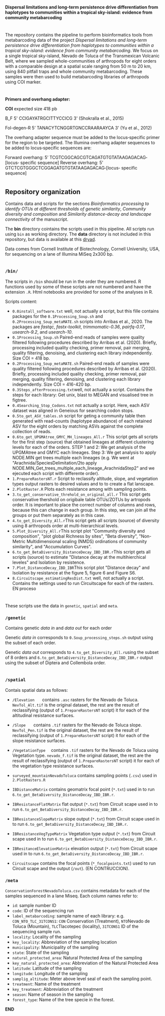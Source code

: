 **Dispersal limitations and long-term persistence drive differentiation from haplotypes to communities within a tropical sky-island: evidence from community metabarcoding**
#
The repository contains the pipeline to perform bioinformatics tools from metabarcoding data of the project *Dispersal limitations and long-term persistence drive differentiation from haplotypes to communities within a tropical sky-island: evidence from community metabarcoding*. We focus on a single tropical sky-island, Nevado de Toluca of the Transmexican Volcanic Belt, where we sampled whole-communities of arthropods for eight orders with a comparable design at a spatial scale ranging from 50 m to 20 km, using 840 pitfall traps and whole community metabarcoding. These samples were then used to build metabarcoding libraries of arthropods using COI marker. 
#
**Primers and overhang adapter:**

**COI** expected size 418 pb

B_F 5' CCIGAYATRGCITTYCCICG 3' (Shokralla et al., 2015)

Fol-degen-R 5’ TANACYTCNGGRTGNCCRAARAAYCA 3' (Yu et al., 2012)

The overhang adapter sequence must be added to the locus‐specific primer
for the region to be targeted. The Illumina overhang adapter sequences to be
added to locus‐specific sequences are:

Forward overhang: 5’ TCGTCGGCAGCGTCAGATGTGTATAAGAGACAG‐[locus‐
specific sequence]
Reverse overhang: 5’ GTCTCGTGGGCTCGGAGATGTGTATAAGAGACAG‐[locus‐
specific sequence]
#

## Repository organization
Contains data and scripts for the sections *Bioinformatics processing to identify OTUs at different thresholds of genetic similarity*, *Community diversity and composition* and *Similarity distance-decay and landscape connectivity* of the manuscript.

The **bin** directory cointains the scripts used in this pipeline. All scripts run using `bin` as working directory. The **data** directory is not included in this repository, but data is available at this [dryad](https://XXXXXXX).

Data comes from Cornell Institute of Biotechnology, Cornell University, USA, for sequencing on a lane of Illumina MiSeq 2x300 bp.
#

### `/bin/`

The scripts in `/bin` should be run in the order they are numbered. R functions used by some of these scripts are not numbered and have the extension `.R`. Html notebooks are provided for some of the analyses in R.

Scripts content:

* `0.0install_software.txt` well, not actually a script, but this fille contains packages for the `0.1Processing_Soup.sh` and `0.2Processing_Soup_metaMATE.sh` scripts into Arribas et al., 2020. The packages are *fastqc*, *fastx-toolkit*, *trimmomatic-0.36*, *pairfq-0.17*, *usearch-9.2*, and *usearch-10*.
* `0.1Processing_Soup.sh` Paired-end reads of samples were quality filtered following procedures described by Arribas et al. (2020). Briefly, processing included quality checking, primer removal, pair merging, quality filtering, denoising, and clustering each library independently. Size COI = 418 bp. 
* `0.2Processing_Soup_metaMATE.sh` Paired-end reads of samples were quality filtered following procedures described by Arribas et al. (2020).  Briefly, processing included quality checking, primer removal, pair merging, quality filtering, denoising, and clustering each library independently. Size COI = 416-420 bp. 
* `0.3Steps_afterProcessing.txt`well, not actually a script. Contains the steps for each library: Get unix, blast to MEGAN and visualised tree in figtree.
* `0.4Searching_Stop_Codons.txt` not actually a script. Here, each ASV dataset was aligned in Geneious for searching codon stops. 
* `0.5to_get_ASV_tables.sh` script for geting a community table then generated with read-counts (haplotype abundance) of each retained ASV for the eight orders by matching ASVs against the complete collection of reads.
* `0.6to_get_UPGMAtree_GMYC_MH_lineages_All.r` This script gets all scripts for the first step (source) that obtained lineages at different clustering levels for each of the orders. STEP 1 and 2: We get analysis of the UPGMAtree and GMYC each lineages. Step 3: We get analysis to apply NODE.MIN get trees multiple each lineages (e.g. We went at "Arachnida/SpeciesDelimitation/2to apply NODE.MIN_Get_trees_multiple_each_lineage_ArachnidaStep2" and we ejecuted each script with differente order). 
* `1.PrepareRastersNT.r` Script to reclassify altitude, slope, and vegetation types output rasters to desired values and to to create a flat lanscape.
* `2.PlotRaster.R` Plots each resistance among with sampling points.
* `3.to_get_conservative_threhold_on_original_all.r` This script gets conservative thershold on origibale table OTUs/ZOTUs by artropods order. It is important to place the correct number of columns and rows, because this can change in each group. In this step, we can join all the groups or put them separately as in this case.
* `4.to_get_Diversity_All.r`This script gets all scripts (source) of diversity using 8 arthropods order at multi-hierarchical levels.
* `5.Plot_Diversity_All.r`This script plot "Community diversity and composition", "plot global Richness by sites", "Beta diversity", "Non-Metric Multidimensional scaling (NMDS) ordinations of community similarity", and "Accumulation Curves".
* `6.to_get_BetaDiversity_DistanceDecay_IBD_IBR.r`This script gets all scripts (source) to estimate "Distance decay at the multihierchical leveles" and Isolation by resistence.
* `7.Plot_DistanceDecay_IBD_IBR`This script plot "Distance decay" and Isolation by resistance at the figure 5, figure 6 and Figure S6.
* `8.Circuitscape_estimatingResDist.txt` well, not actually a script. Contains the settings used to run Circuitscape for each of the rasters. EN proceso
#

These scripts use the data in `genetic`, `spatial` and `meta`.

### `/genetic`

Contains genetic *data in* and *data out* for each order

Genetic *data in* corresponds to `0.Soup_processing_steps.sh` output using the subset of each order. 

Genetic *data out* corresponds to `4.to_get_Diversity_All.r`using the subset of 8 orders and `6.to_get_BetaDiversity_DistanceDecay_IBD_IBR.r` output using the subset of Diptera and Collembola order. 
#

### `/spatial`

Contais spatial data as follows:

* `/Elevation	` contains `.asc` rasters for the Nevado de Toluca. `NevTol_Alt.tif` is the original dataset, the rest are the result of reclassifying (output of `1.PrepareRastersNT` script) it for each of the altitudinal resistance surfaces. 

* `/Slope	` contains `.tif` rasters for the Nevado de Toluca slope. `NevTol_Pen.tif` is the original dataset, the rest are the result of reclassifying (output of `1.PrepareRastersNT` script) it for each of the slope resistance surfaces. 

* `/VegetationType	` contains `.tif` rasters for the Nevado de Toluca using Vegetation type. `nevado_f.tif` is the original dataset, the rest are the result of reclassifying (output of `1.PrepareRastersNT` script) it for each of the vegetation type resistance surfaces. 

* `surveyed_mountainNevadoToluca` contains sampling points (`.csv`) used in `2.PlotRasters.R`

* `IBDistanceMatrix` contains geomatrix focal point (`*.txt`) used in to run `6.to_get_BetaDiversity_DistanceDecay_IBD_IBR.r`.

* `IBResistanceFlatMatrix` flat output (`*.txt`) from Circuit scape used in to run `6.to_get_BetaDiversity_DistanceDecay_IBD_IBR.r`.

* `IBResistanceSlopeMatrix` slope output (`*.txt`) from Circuit scape used in to run `6.to_get_BetaDiversity_DistanceDecay_IBD_IBR.r`.

* `IBResistanceVegTypeMatrix` Vegetation type output (`*.txt`) from Circuit scape used in to run `6.to_get_BetaDiversity_DistanceDecay_IBD_IBR.r`.

* `IBResitanceElevationMatrix` elevation output (`*.txt`) from Circuit scape used in to run `6.to_get_BetaDiversity_DistanceDecay_IBD_IBR.r`.

* `Circuitscape` contains the focal points (`*_focalpoints.txt`) used to run Circuit scape and the output (`/out`). (EN CONTRUCCION).

### `/meta`
`ConservationForestNevadoToluca.csv` contains metadata for each of the samples sequenced in a lane Miseq. Each column names refer to:

* `id`: sample number ID 
* `code`: ID of the sequencing run 
 * `label_metabarcoding`: sample name of each library: e.g. `CON_NTO_TLC_31TCONS1`: `CON` Conservation (Treatment), `NTO`Nevado de Toluca (Mountain), `TLC`Tlacotepec (locality), `31TCONS1` ID of the sequencing sample run.    
 * `locality`: Locality of the sampling 
* `key_locality`: Abbreviation of the sampling location
* `municipality`: Municipality of the sampling
* `state`: State of the sampling
* `natural_protected_area`: Natural Protected Area of the sampling
* `key_natural_protected_area`: Abbreviation of the Natural Protected Area
* `latitude`: Latitude of the sampling 
* `longitude`: Longitude of the sampling 
* `samplig_altitude`: Meter above level seal of each the sampling point.
* `treatment`: Name of the treatment 
* `key_treatment`: Abbreviation of the treatment
* `season`: Name of season in the sampling
* `forest_type`: Name of the tree specie in the forest.

**END**
